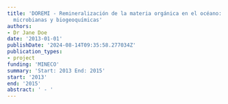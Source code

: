```yaml
---
title: 'DOREMI - Remineralización de la materia orgánica en el océano: Limitaciones
  microbianas y biogeoquímicas'
authors:
- Dr Jane Doe
date: '2013-01-01'
publishDate: '2024-08-14T09:35:58.277034Z'
publication_types:
- project
funding: 'MINECO'
summary: 'Start: 2013 End: 2015'
start: '2013'
end: '2015'
abstract: ' - '
---
```

